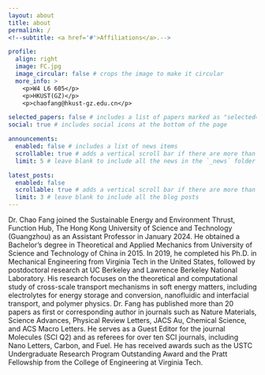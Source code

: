 ```yaml
---
layout: about
title: about
permalink: /
<!--subtitle: <a href='#'>Affiliations</a>.-->       

profile:
  align: right
  image: FC.jpg
  image_circular: false # crops the image to make it circular
  more_info: >
    <p>W4 L6 605</p>
    <p>HKUST(GZ)</p>
    <p>chaofang@hkust-gz.edu.cn</p>

selected_papers: false # includes a list of papers marked as "selected={true}"
social: true # includes social icons at the bottom of the page

announcements:
  enabled: false # includes a list of news items
  scrollable: true # adds a vertical scroll bar if there are more than 3 news items
  limit: 5 # leave blank to include all the news in the `_news` folder

latest_posts:
  enabled: false
  scrollable: true # adds a vertical scroll bar if there are more than 3 new posts items
  limit: 3 # leave blank to include all the blog posts
---
```


Dr. Chao Fang joined the Sustainable Energy and Environment Thrust, Function Hub, The Hong Kong University of Science and Technology (Guangzhou) as an Assistant Professor in January 2024. He obtained a Bachelor’s degree in Theoretical and Applied Mechanics from University of Science and Technology of China in 2015. In 2019, he completed his Ph.D. in Mechanical Engineering from Virginia Tech in the United States, followed by postdoctoral research at UC Berkeley and Lawrence Berkeley National Laboratory. His research focuses on the theoretical and computational study of cross-scale transport mechanisms in soft energy matters, including electrolytes for energy storage and conversion, nanofluidic and interfacial transport, and polymer physics. Dr. Fang has published more than 20 papers as first or corresponding author in journals such as Nature Materials, Science Advances, Physical Review Letters, JACS Au, Chemical Science, and ACS Macro Letters. He serves as a Guest Editor for the journal Molecules (SCI Q2) and as referees for over ten SCI journals, including Nano Letters, Carbon, and Fuel. He has received awards such as the USTC Undergraduate Research Program Outstanding Award and the Pratt Fellowship from the College of Engineering at Virginia Tech.<!-- 这句话不会显示在网页上 -->
<!-- Tell the world about yourself. Link to your favorite [subreddit](http://reddit.com). You can put a picture in, too. The code is already in, just name your picture `prof_pic.jpg` and put it in the `img/` folder.-->

<!-- Put your address / P.O. box / other info right below your picture. You can also disable any of these elements by editing `profile` property of the YAML header of your `_pages/about.md`. Edit `_bibliography/papers.bib` and Jekyll will render your [publications page](/al-folio/publications/) automatically. -->

<!--Link to your social media connections, too. This theme is set up to use [Font Awesome icons](https://fontawesome.com/) and [Academicons](https://jpswalsh.github.io/academicons/), like the ones below. Add your Facebook, Twitter, LinkedIn, Google Scholar, or just disable all of them.-->
